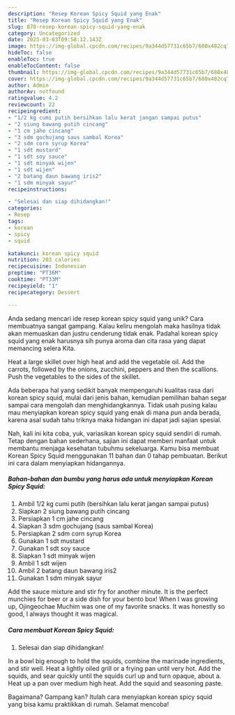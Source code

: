 ```yaml
---
description: "Resep Korean Spicy Squid yang Enak"
title: "Resep Korean Spicy Squid yang Enak"
slug: 878-resep-korean-spicy-squid-yang-enak
category: Uncategorized
date: 2023-03-03T09:58:12.143Z
image: https://img-global.cpcdn.com/recipes/9a344d57731c65b7/680x482cq70/korean-spicy-squid-foto-resep-utama.jpg
hideToc: false
enableToc: true
enableTocContent: false
thumbnail: https://img-global.cpcdn.com/recipes/9a344d57731c65b7/680x482cq70/korean-spicy-squid-foto-resep-utama.jpg
cover: https://img-global.cpcdn.com/recipes/9a344d57731c65b7/680x482cq70/korean-spicy-squid-foto-resep-utama.jpg
author: Admin
authorAv: notfound
ratingvalue: 4.2
reviewcount: 22
recipeingredient:
- "1/2 kg cumi putih bersihkan lalu kerat jangan sampai putus"
- "2 siung bawang putih cincang"
- "1 cm jahe cincang"
- "3 sdm gochujang saus sambal Korea"
- "2 sdm corn syrup Korea"
- "1 sdt mustard"
- "1 sdt soy sauce"
- "1 sdt minyak wijen"
- "1 sdt wijen"
- "2 batang daun bawang iris2"
- "1 sdm minyak sayur"
recipeinstructions:

- "Selesai dan siap dihidangkan!"
categories:
- Resep
tags:
- korean
- spicy
- squid

katakunci: korean spicy squid 
nutrition: 203 calories
recipecuisine: Indonesian
preptime: "PT36M"
cooktime: "PT33M"
recipeyield: "1"
recipecategory: Dessert

---
```





Anda sedang mencari ide resep korean spicy squid yang unik? Cara membuatnya sangat gampang. Kalau keliru mengolah maka hasilnya tidak akan memuaskan dan justru cenderung tidak enak. Padahal korean spicy squid yang enak harusnya sih punya aroma dan cita rasa yang dapat memancing selera Kita.





Heat a large skillet over high heat and add the vegetable oil. Add the carrots, followed by the onions, zucchini, peppers and then the scallions. Push the vegetables to the sides of the skillet.

Ada beberapa hal yang sedikit banyak mempengaruhi kualitas rasa dari korean spicy squid, mulai dari jenis bahan, kemudian pemilihan bahan segar sampai cara mengolah dan menghidangkannya. Tidak usah pusing kalau mau menyiapkan korean spicy squid yang enak di mana pun anda berada, karena asal sudah tahu triknya maka hidangan ini dapat jadi sajian spesial.






Nah, kali ini kita coba, yuk, variasikan korean spicy squid sendiri di rumah. Tetap dengan bahan sederhana, sajian ini dapat memberi manfaat untuk membantu menjaga kesehatan tubuhmu sekeluarga. Kamu bisa membuat Korean Spicy Squid menggunakan 11 bahan dan 0 tahap pembuatan. Berikut ini cara dalam menyiapkan hidangannya.

<!--inarticleads1-->

##### Bahan-bahan dan bumbu yang harus ada untuk menyiapkan Korean Spicy Squid:

1. Ambil 1/2 kg cumi putih (bersihkan lalu kerat jangan sampai putus)
1. Siapkan 2 siung bawang putih cincang
1. Persiapkan 1 cm jahe cincang
1. Siapkan 3 sdm gochujang (saus sambal Korea)
1. Persiapkan 2 sdm corn syrup Korea
1. Gunakan 1 sdt mustard
1. Gunakan 1 sdt soy sauce
1. Siapkan 1 sdt minyak wijen
1. Ambil 1 sdt wijen
1. Ambil 2 batang daun bawang iris2
1. Gunakan 1 sdm minyak sayur


Add the sauce mixture and stir fry for another minute. It is the perfect munchies for beer or a side dish for your bento box! When I was growing up, Ojingeochae Muchim was one of my favorite snacks. It was honestly so good, I always thought it was magical. 

<!--inarticleads2-->

##### Cara membuat Korean Spicy Squid:


1. Selesai dan siap dihidangkan!

In a bowl big enough to hold the squids, combine the marinade ingredients, and stir well. Heat a lightly oiled grill or a frying pan until very hot. Add the squids, and sear quickly until the squids curl up and turn opaque, about a. Heat up a pan over medium high heat. Add the squid and seasoning paste. 

Bagaimana? Gampang kan? Itulah cara menyiapkan korean spicy squid yang bisa kamu praktikkan di rumah. Selamat mencoba!
